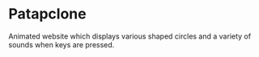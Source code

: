 # Patapclone
Animated website which displays various shaped circles and a variety of sounds when keys are pressed.
